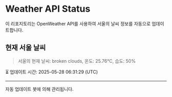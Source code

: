 
# Weather API Status

이 리포지토리는 OpenWeather API를 사용하여 서울의 날씨 정보를 자동으로 업데이트합니다.

## 현재 서울 날씨
> 서울의 현재 날씨: broken clouds, 온도: 25.76°C, 습도: 50%

⏳ 업데이트 시간: 2025-05-28 06:31:29 (UTC)

---
자동 업데이트 봇에 의해 관리됩니다.
